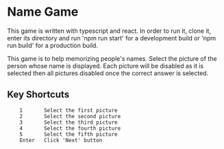 #   Name Game

This game is written with typescript and react.  In order to run it, clone it, enter its directory and run 'npm run start' for a development build or 'npm run build' for a production build.

This game is to help memorizing people's names.  Select the picture of the person whose name is displayed.  Each picture will be disabled as it is selected then all pictures disabled once the correct answer is selected.

##      Key Shortcuts

        1       Select the first picture
        2       Select the second picture
        3       Select the third picture
        4       Select the fourth picture
        5       Select the fifth picture
        Enter   Click 'Next' button

